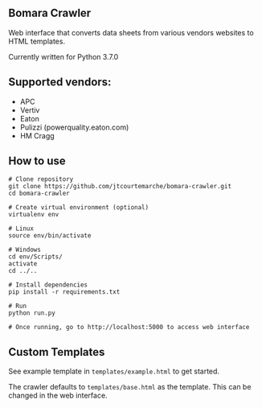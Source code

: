 ## Bomara Crawler

Web interface that converts data sheets from various vendors websites to HTML templates.

Currently written for Python 3.7.0

## Supported vendors:
* APC
* Vertiv 
* Eaton
* Pulizzi (powerquality.eaton.com)
* HM Cragg

## How to use
```
# Clone repository
git clone https://github.com/jtcourtemarche/bomara-crawler.git
cd bomara-crawler

# Create virtual environment (optional)
virtualenv env

# Linux 
source env/bin/activate

# Windows
cd env/Scripts/
activate
cd ../..

# Install dependencies
pip install -r requirements.txt

# Run
python run.py

# Once running, go to http://localhost:5000 to access web interface
```

## Custom Templates
See example template in `templates/example.html` to get started. 

The crawler defaults to `templates/base.html` as the template. This can be changed in the web interface.
